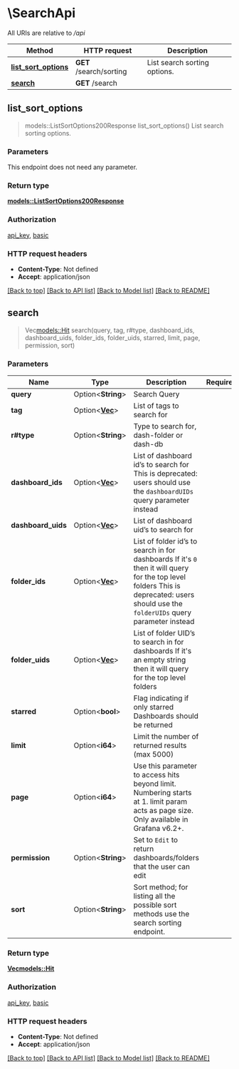 # \SearchApi

All URIs are relative to */api*

Method | HTTP request | Description
------------- | ------------- | -------------
[**list_sort_options**](SearchApi.md#list_sort_options) | **GET** /search/sorting | List search sorting options.
[**search**](SearchApi.md#search) | **GET** /search | 



## list_sort_options

> models::ListSortOptions200Response list_sort_options()
List search sorting options.

### Parameters

This endpoint does not need any parameter.

### Return type

[**models::ListSortOptions200Response**](listSortOptions_200_response.md)

### Authorization

[api_key](../README.md#api_key), [basic](../README.md#basic)

### HTTP request headers

- **Content-Type**: Not defined
- **Accept**: application/json

[[Back to top]](#) [[Back to API list]](../README.md#documentation-for-api-endpoints) [[Back to Model list]](../README.md#documentation-for-models) [[Back to README]](../README.md)


## search

> Vec<models::Hit> search(query, tag, r#type, dashboard_ids, dashboard_uids, folder_ids, folder_uids, starred, limit, page, permission, sort)


### Parameters


Name | Type | Description  | Required | Notes
------------- | ------------- | ------------- | ------------- | -------------
**query** | Option<**String**> | Search Query |  |
**tag** | Option<[**Vec<String>**](String.md)> | List of tags to search for |  |
**r#type** | Option<**String**> | Type to search for, dash-folder or dash-db |  |
**dashboard_ids** | Option<[**Vec<i64>**](i64.md)> | List of dashboard id’s to search for This is deprecated: users should use the `dashboardUIDs` query parameter instead |  |
**dashboard_uids** | Option<[**Vec<String>**](String.md)> | List of dashboard uid’s to search for |  |
**folder_ids** | Option<[**Vec<i64>**](i64.md)> | List of folder id’s to search in for dashboards If it's `0` then it will query for the top level folders This is deprecated: users should use the `folderUIDs` query parameter instead |  |
**folder_uids** | Option<[**Vec<String>**](String.md)> | List of folder UID’s to search in for dashboards If it's an empty string then it will query for the top level folders |  |
**starred** | Option<**bool**> | Flag indicating if only starred Dashboards should be returned |  |
**limit** | Option<**i64**> | Limit the number of returned results (max 5000) |  |
**page** | Option<**i64**> | Use this parameter to access hits beyond limit. Numbering starts at 1. limit param acts as page size. Only available in Grafana v6.2+. |  |
**permission** | Option<**String**> | Set to `Edit` to return dashboards/folders that the user can edit |  |[default to View]
**sort** | Option<**String**> | Sort method; for listing all the possible sort methods use the search sorting endpoint. |  |[default to alpha-asc]

### Return type

[**Vec<models::Hit>**](Hit.md)

### Authorization

[api_key](../README.md#api_key), [basic](../README.md#basic)

### HTTP request headers

- **Content-Type**: Not defined
- **Accept**: application/json

[[Back to top]](#) [[Back to API list]](../README.md#documentation-for-api-endpoints) [[Back to Model list]](../README.md#documentation-for-models) [[Back to README]](../README.md)

